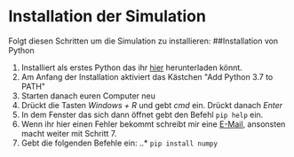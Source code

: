 # Installation der Simulation
Folgt diesen Schritten um die Simulation zu installieren:
##Installation von Python
1. Installiert als erstes Python das ihr [hier](https://www.python.org/ftp/python/3.9.1/python-3.9.1-amd64.exe) herunterladen könnt.
2. Am Anfang der Installation aktiviert das Kästchen "Add Python 3.7 to PATH"
3. Starten danach euren Computer neu
4. Drückt die Tasten *Windows + R* und gebt *cmd*  ein. Drückt danach *Enter*
5. In dem Fenster das sich dann öffnet gebt den Befehl `pip help` ein.
6. Wenn ihr hier einen Fehler bekommt schreibt mir eine [E-Mail](mailto:nicholas.dahlke@gmx.de), ansonsten macht weiter mit Schritt 7.
7. Gebt die folgenden Befehle ein:
..* `pip install numpy`
